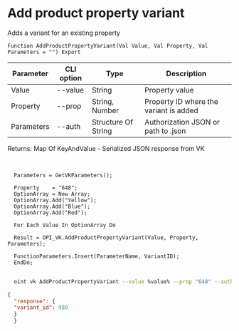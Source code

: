 ﻿---
sidebar_position: 5
---

# Add product property variant
 Adds a variant for an existing property



`Function AddProductPropertyVariant(Val Value, Val Property, Val Parameters = "") Export`

  | Parameter | CLI option | Type | Description |
  |-|-|-|-|
  | Value | --value | String | Property value |
  | Property | --prop | String, Number | Property ID where the variant is added |
  | Parameters | --auth | Structure Of String | Authorization JSON or path to .json |

  
  Returns:  Map Of KeyAndValue - Serialized JSON response from VK

<br/>




```bsl title="Code example"
  Parameters = GetVKParameters();
  
  Property    = "648";
  OptionArray = New Array;
  OptionArray.Add("Yellow");
  OptionArray.Add("Blue");
  OptionArray.Add("Red");
  
  For Each Value In OptionArray Do
  
  Result = OPI_VK.AddProductPropertyVariant(Value, Property, Parameters);
  
  FunctionParameters.Insert(ParameterName, VariantID);
  EndDo;
```



```sh title="CLI command example"
    
  oint vk AddProductPropertyVariant --value %value% --prop "648" --auth "GetVKParameters()"

```

```json title="Result"
{
  "response": {
  "variant_id": 980
  }
  }
```
